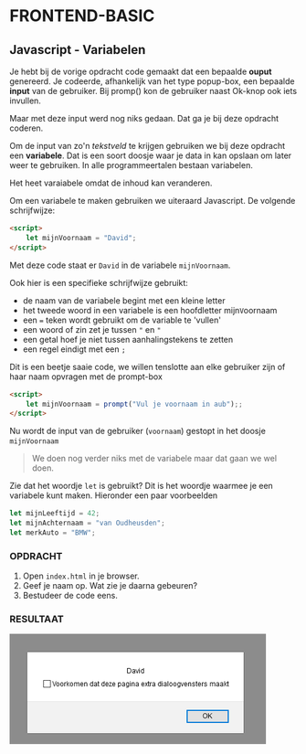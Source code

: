 # FRONTEND-BASIC

## Javascript - Variabelen

Je hebt bij de vorige opdracht code gemaakt dat een bepaalde __ouput__ genereerd. Je codeerde, afhankelijk van het type popup-box, een bepaalde __input__ van de gebruiker. Bij promp() kon de gebruiker naast Ok-knop ook iets invullen.

Maar met deze input werd nog niks gedaan. Dat ga je bij deze opdracht coderen.

Om de input van zo'n _tekstveld_ te krijgen gebruiken we bij deze opdracht een __variabele__. Dat is een soort doosje waar je data in kan opslaan om later weer te gebruiken. In alle programmeertalen bestaan variabelen.

Het heet varaiabele omdat de inhoud kan veranderen.

Om een variabele te maken gebruiken we uiteraard Javascript. De volgende schrijfwijze:

```html
<script>
    let mijnVoornaam = "David";
</script>
```

Met deze code staat er `David` in de variabele `mijnVoornaam`.

Ook hier is een specifieke schrijfwijze gebruikt:

- de naam van de variabele begint met een kleine letter
- het tweede woord in een variabele is een hoofdletter mijn`V`oornaam
- een `=` teken wordt gebruikt om de variable te 'vullen'
- een woord of zin zet je tussen `"` en `"`
- een getal hoef je niet tussen aanhalingstekens te zetten
- een regel eindigt met een `;`

Dit is een beetje saaie code, we willen tenslotte aan elke gebruiker zijn of haar naam opvragen met de prompt-box

```html
<script>
    let mijnVoornaam = prompt("Vul je voornaam in aub");;
</script>
```

Nu wordt de input van de gebruiker (`voornaam`) gestopt in het doosje `mijnVoornaam`

> We doen nog verder niks met de variabele maar dat gaan we wel doen.

Zie dat het woordje `let` is gebruikt? Dit is het woordje waarmee je een variabele kunt maken. Hieronder een paar voorbeelden

```js
let mijnLeeftijd = 42;
let mijnAchternaam = "van Oudheusden";
let merkAuto = "BMW";
```

### OPDRACHT

1. Open `index.html` in je browser.
2. Geef je naam op. Wat zie je daarna gebeuren?
3. Bestudeer de code eens.

### RESULTAAT

![Variabele](images/variabele.png)
